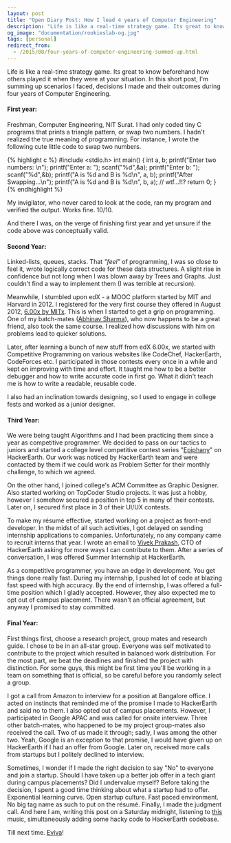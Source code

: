 ```yaml
---
layout: post
title: "Open Diary Post: How I lead 4 years of Computer Engineering"
description: "Life is like a real-time strategy game. Its great to know beforehand how others played it when they were at your situation. In this short post, I'm summing up scenarios I faced, decisions I made and their outcomes during four years of Computer Engineering."
og_image: "documentation/rookieslab-og.jpg"
tags: [personal]
redirect_from:
  - /2015/08/four-years-of-computer-engineering-summed-up.html
---
```



Life is like a real-time strategy game. Its great to know beforehand how others played it when they were at your situation. In this short post, I'm summing up scenarios I faced, decisions I made and their outcomes during four years of Computer Engineering.


#### First year:

Freshman, Computer Engineering, NIT Surat. I had only coded tiny C programs that prints a triangle pattern, or swap two numbers. I hadn't realized the true meaning of programming. For instance, I wrote the following cute little code to swap two numbers.

{% highlight c %}
#include <stdio.h>
int main()
{
    int a, b;
    printf("Enter two numbers: \n");
    printf("Enter a: ");
    scanf("%d",&a);
    printf("Enter b: ");
    scanf("%d",&b);
    printf("A is %d and B is %d\n", a, b);
    printf("After Swapping...\n");
    printf("A is %d and B is %d\n", b, a); // wtf...!!?
    return 0;
}
{% endhighlight %}

My invigilator, who never cared to look at the code, ran my program and verified the output. Works fine. 10/10.

And there I was, on the verge of finishing first year and yet unsure if the code above was conceptually valid.

#### Second Year:

Linked-lists, queues, stacks. That *"feel"* of programming, I was so close to feel it, wrote logically correct code for these data structures. A slight rise in confidence but not long when I was blown away by Trees and Graphs. Just couldn't find a way to implement them (I was terrible at recursion).

Meanwhile, I stumbled upon edX - a MOOC platform started by MIT and Harvard in 2012. I registered for the very first course they offered in August 2012, [6.00x by MITx](https://www.edx.org/course/introduction-computer-science-mitx-6-00-1x7). This is when I started to get a grip on programming. One of my batch-mates ([Abhinav Sharma](https://codeaccepted.wordpress.com/about/)), who now happens to be a great friend, also took the same course. I realized how discussions with him on problems lead to quicker solutions.

Later, after learning a bunch of new stuff from edX 6.00x, we started with Competitive Programming on various websites like CodeChef, HackerEarth, CodeForces etc. I participated in those contests every once in a while and kept on improving with time and effort. It taught me how to be a better debugger and how to write accurate code in first go. What it didn't teach me is how to write a readable, reusable code.

I also had an inclination towards designing, so I used to engage in college fests and worked as a junior designer.

#### Third Year:

We were being taught Algorithms and I had been practicing them since a year as competitive programmer. We decided to pass on our tactics to juniors and started a college level competitive contest series "[Epiphany](https://www.hackerearth.com/search/search-results/?q=Epiphany)" on HackerEarth. Our work was noticed by HackerEarth team and were contacted by them if we could work as Problem Setter for their monthly challenge, to which we agreed.

On the other hand, I joined college's ACM Committee as Graphic Designer. Also started working on TopCoder Studio projects. It was just a hobby, however I somehow secured a position in top 5 in many of their contests. Later on, I secured first place in 3 of their UI/UX contests.

To make my résumé effective, started working on a project as front-end developer. In the midst of all such activities, I got delayed on sending internship applications to companies. Unfortunately, no any company came to recruit interns that year. I wrote an email to [Vivek Prakash](https://www.hackerearth.com/users/vivekprakash/), CTO of HackerEarth asking for more ways I can contribute to them. After a series of conversation, I was offered Summer Internship at HackerEarth.

As a competitive programmer, you have an edge in development. You get things done really fast. During my internship, I pushed lot of code at blazing fast speed with high accuracy. By the end of internship, I was offered a full-time position which I gladly accepted. However, they also expected me to opt out of campus placement. There wasn't an official agreement, but anyway I promised to stay committed.

#### Final Year:

First things first, choose a research project, group mates and research guide. I chose to be in an all-star group. Everyone was self motivated to contribute to the project which resulted in balanced work distribution. For the most part, we beat the deadlines and finished the project with distinction. For some guys, this might be first time you'll be working in a team on something that is official, so be careful before you randomly select a group.

I got a call from Amazon to interview for a position at Bangalore office. I acted on instincts that reminded me of the promise I made to HackerEarth and said no to them. I also opted out of campus placements. However, I participated in Google APAC and was called for onsite interview. Three other batch-mates, who happened to be my project group-mates also received the call. Two of us made it through; sadly, I was among the other two. Yeah, Google is an exception to that promise, I would have given up on HackerEarth if I had an offer from Google. Later on, received more calls from startups but I politely declined to interview.

Sometimes, I wonder if I made the right decision to say "No" to everyone and join a startup. Should I have taken up a better job offer in a tech giant during campus placements? Did I undervalue myself? Before taking the decision, I spent a good time thinking about what a startup had to offer. Exponential learning curve. Open startup culture. Fast paced environment. No big tag name as such to put on the résumé. Finally, I made the judgment call. And here I am, writing this post on a Saturday midnight, listening to [this](https://www.youtube.com/watch?v=yydZbVoCbn0) music, simultaneously adding some hacky code to HackerEarth codebase.

Till next time. [Evíva](http://en.wiktionary.org/wiki/evviva#Descendants)!
